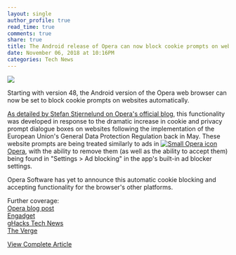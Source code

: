 ```yaml
---
layout: single
author_profile: true
read_time: true
comments: true
share: true
title: The Android release of Opera can now block cookie prompts on websites
date: November 06, 2018 at 10:16PM
categories: Tech News
---
```

<img class="align-center" src="%20http://d2.alternativeto.net/dist/icons/opera_81297.png?width=36&amp;height=36&amp;mode=crop&amp;upscale=false">
<p><p>Starting with version 48, the Android version of the Opera web browser can now be set to block cookie prompts on websites automatically.</p>
<p><a href="https://blogs.opera.com/mobile/2018/11/opera-for-android-48/" rel="nofollow">As detailed by Stefan Stjernelund on Opera's official blog</a>, this functionality was developed in response to the dramatic increase in cookie and privacy prompt dialogue boxes on websites following the implementation of the European Union's General Data Protection Regulation back in May. These website prompts are being treated similarly to ads in <a href='//alternativeto.net/software/opera/'><img alt='Small Opera icon' class='mini-app-icon' src='//d2.alternativeto.net/dist/icons/opera_81297.png?width=36&height=36&mode=crop&upscale=false' />Opera</a>, with the ability to remove them (as well as the ability to accept them) being found in &quot;Settings &gt; Ad blocking&quot; in the app's built-in ad blocker settings.</p>
<p>Opera Software has yet to announce this automatic cookie blocking and accepting functionality for the browser's other platforms.</p>
<p>Further coverage:<br />
<a href="https://blogs.opera.com/mobile/2018/11/opera-for-android-48/" rel="nofollow">Opera blog post</a><br />
<a href="https://www.engadget.com/2018/11/06/opera-for-android-to-block-cookie-dialogs/" rel="nofollow">Engadget</a><br />
<a href="https://www.ghacks.net/2018/11/06/opera-for-android-may-block-cookie-dialogues-in-latest-version/" rel="nofollow">gHacks Tech News</a><br />
<a href="https://www.theverge.com/2018/11/6/18064552/macbook-air-2018-review-retina-keyboard-apple-features-battery-price" rel="nofollow">The Verge</a></p>
</p>
<a class="btn btn--info" href="https://alternativeto.net/news/2018/11/the-android-release-of-opera-will-block-cookie-prompts-on-websites">View Complete Article</a>